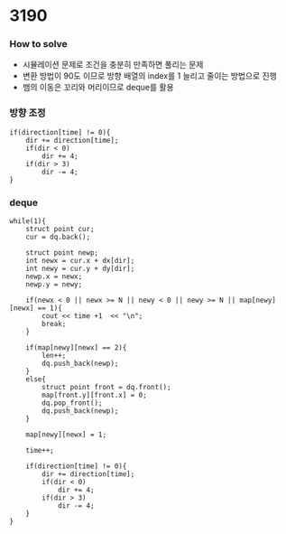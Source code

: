 # 3190
### How to solve
- 시뮬레이션 문제로 조건을 충분히 만족하면 풀리는 문제
- 변환 방법이 90도 이므로 방향 배열의 index를 1 늘리고 줄이는 방법으로 진행
- 뱀의 이동은 꼬리와 머리이므로 deque를 활용

### 방향 조정
    if(direction[time] != 0){
        dir += direction[time];
        if(dir < 0)
            dir += 4;
        if(dir > 3)
            dir -= 4;
    }

### deque
    while(1){
        struct point cur;
        cur = dq.back();

        struct point newp;
        int newx = cur.x + dx[dir];
        int newy = cur.y + dy[dir];
        newp.x = newx;
        newp.y = newy;

        if(newx < 0 || newx >= N || newy < 0 || newy >= N || map[newy][newx] == 1){
            cout << time +1  << "\n";
            break;
        }

        if(map[newy][newx] == 2){
            len++;
            dq.push_back(newp);
        }
        else{
            struct point front = dq.front();
            map[front.y][front.x] = 0;
            dq.pop_front();
            dq.push_back(newp);
        }

        map[newy][newx] = 1;

        time++;

        if(direction[time] != 0){
            dir += direction[time];
            if(dir < 0)
                dir += 4;
            if(dir > 3)
                dir -= 4;
        }
    }